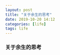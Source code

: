 ```yaml
---
layout: post
title: "关于余生的思考"
date: 2019-10-20 14:12
categories: [life]
tags: life
---
```


### 关于余生的思考